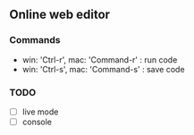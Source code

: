 ## Online web editor

### Commands
- win: 'Ctrl-r', mac: 'Command-r' : run code
- win: 'Ctrl-s', mac: 'Command-s' : save code

### TODO
- [ ] live mode
- [ ] console